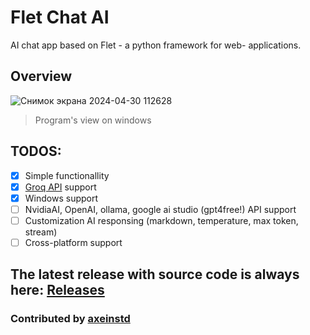 # Flet Chat AI
AI chat app based on Flet - a python framework for web- applications.
## Overview
![Снимок экрана 2024-04-30 112628](https://github.com/axeinstd/Flet-Chat-AI/assets/123299018/d20d9a75-c307-44bf-9b2b-ecc5ce58002b)
> Program's view on windows
## TODOS:
- [x] Simple functionallity
- [x] [Groq API](https://console.groq.com/playground "Grab Groq API key here~") support
- [x] Windows support
- [ ] NvidiaAI, OpenAI, ollama, google ai studio (gpt4free!) API support
- [ ] Customization AI responsing (markdown, temperature, max token, stream)
- [ ] Cross-platform support
## The latest release with source code is always here: [Releases](https://github.com/axeinstd/Flet-Chat-AI/releases "Releases")
### Contributed by [axeinstd](https://youtube.com/axeinstd "axeinstd youtube")

